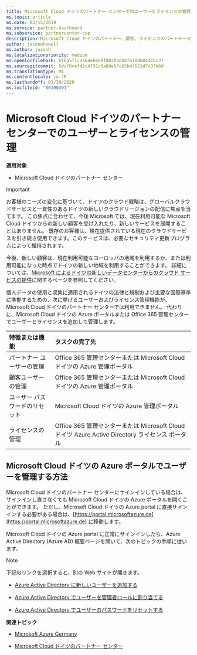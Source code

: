 ```yaml
---
title: Microsoft Cloud ドイツのパートナー センターでのユーザーとライセンスの管理 | Microsoft Cloud ドイツのパートナー センター
ms.topic: article
ms.date: 03/15/2019
ms.service: partner-dashboard
ms.subservice: partnercenter-csp
description: Microsoft Cloud ドイツのパートナー、顧客、ライセンスのパートナーセンターを管理する方法と場所、およびパスワードのリセットについて説明します。
author: jasonwhowell
ms.author: jasonh
ms.localizationpriority: medium
ms.openlocfilehash: 6f6a5f1c4a64e6bb9f80204dbbf6100b8441bc37
ms.sourcegitcommit: 5dcf8cefd2c4731c6a80e57c65b43521d7c37b6d
ms.translationtype: MT
ms.contentlocale: ja-JP
ms.lasthandoff: 03/30/2020
ms.locfileid: "80390491"
---
```

# <a name="user-and-license-management-in-partner-center-for-microsoft-cloud-germany"></a>Microsoft Cloud ドイツのパートナー センターでのユーザーとライセンスの管理

**適用対象**

-  Microsoft Cloud ドイツのパートナー センター

> [!IMPORTANT]
> お客様のニーズの変化に基づいて、ドイツのクラウド戦略は、グローバルクラウドサービスと一貫性のあるドイツの新しいクラウドリージョンの配信に焦点を当てます。 この焦点に合わせて、今後 Microsoft では、現在利用可能な Microsoft Cloud ドイツからの新しい顧客を受け入れたり、新しいサービスを展開することはありません。 既存のお客様は、現在提供されている現在のクラウドサービスを引き続き使用できます。このサービスは、必要なセキュリティ更新プログラムによって維持されます。
>  
> 今後、新しい顧客は、現在利用可能なヨーロッパの地域を利用するか、または利用可能になった時点でドイツの新しい地域を利用することができます。 詳細については、[Microsoft によるドイツの新しいデータセンターからのクラウド サービスの提供](https://news.microsoft.com/europe/2018/08/31/microsoft-to-deliver-cloud-services-from-new-datacentres-in-germany-in-2019-to-meet-evolving-customer-needs/)に関するページを参照してください。

個人データの使用と収集に適用されるドイツの法律と規制および主要な国際基準に準拠するための、次に挙げるユーザーおよびライセンス管理機能が、Microsoft Cloud ドイツのパートナー センターでは利用できません。 代わりに、Microsoft Cloud ドイツの Azure ポータルまたは Office 365 管理センターでユーザーとライセンスを追加して管理します。

特徴または機能 | タスクの完了先
:--- | :---
パートナー ユーザーの管理 | Office 365 管理センターまたは Microsoft Cloud ドイツの Azure 管理ポータル
顧客ユーザーの管理 | Office 365 管理センターまたは Microsoft Cloud ドイツの Azure 管理ポータル
ユーザー パスワードのリセット | Microsoft Cloud ドイツの Azure 管理ポータル
ライセンスの管理 | Office 365 管理センターまたは Microsoft Cloud ドイツ Azure Active Directory ライセンス ポータル

## <a name="how-to-manage-users-in-the-azure-portal-for-microsoft-cloud-germany"></a>Microsoft Cloud ドイツの Azure ポータルでユーザーを管理する方法 

Microsoft Cloud ドイツのパートナー センターにサインインしている場合は、サインインし直さなくても Microsoft Cloud ドイツの Azure ポータルを開くことができます。 ただし、Microsoft Cloud ドイツの Azure portal に直接サインインする必要がある場合は、[https://portal.microsoftazure.de](https://portal.microsoftazure.de) に移動します。 

Microsoft Cloud ドイツの Azure portal に正常にサインインしたら、Azure Active Directory (Azure AD) 概要ページを開いて、次のトピックの手順に従います。

> [!NOTE]  
> 下記のリンクを選択すると、別の Web サイトが開きます。 

-  [Azure Active Directory に新しいユーザーを追加する](https://docs.microsoft.com/azure/active-directory/active-directory-users-create-azure-portal)

-  [Azure Active Directory でユーザーを管理者ロールに割り当てる](https://docs.microsoft.com/azure/active-directory/active-directory-users-assign-role-azure-portal)

-  [Azure Active Directory でユーザーのパスワードをリセットする](https://docs.microsoft.com/azure/active-directory/active-directory-users-reset-password-azure-portal)

**関連トピック**

-  [Microsoft Azure Germany](https://azure.microsoft.com/global-infrastructure/germany/)

-  [Microsoft Cloud ドイツのパートナー センター](partner-center-for-microsoft-cloud-germany.md)


